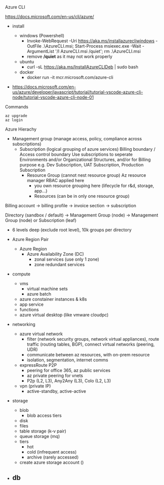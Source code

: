 Azure CLI

https://docs.microsoft.com/en-us/cli/azure/

- install
  - windows (Powershell)
    - Invoke-WebRequest -Uri https://aka.ms/installazurecliwindows -OutFile .\AzureCLI.msi; Start-Process msiexec.exe -Wait -ArgumentList '/I AzureCLI.msi /quiet'; rm .\AzureCLI.msi
    - remove **/quiet** as it may not work properly 
  - ubuntu
    - curl -sL https://aka.ms/InstallAzureCLIDeb | sudo bash
  - docker
    - docker run -it mcr.microsoft.com/azure-cli

- https://docs.microsoft.com/en-us/azure/developer/javascript/tutorial/tutorial-vscode-azure-cli-node/tutorial-vscode-azure-cli-node-01

Commands

```
az upgrade
az login
```

Azure Hierachy

- Management group (manage access, policy, compliance across subscriptions)
  - Subscription (logical grouping of azure services)
    Billing boundary / Access control boundary
    Use subscriptions to seperate Environments and/or Organizational Structures, and/or for Billing purpose
    e.g. Dev Subscription, UAT Subscription, Production Subscription
    - Resource Group (cannot nest resource group)
      Az resource manager
      RBAC applied here
      - you own resource grouping here (lifecycle for r&d, storage, app...)
      - Resources (can be in only one resource group)


Billing account -> billing profile -> invoice section -> subscription

Directory (sandbox / default) -> Management Group (node) -> Management Group (node) or Subscription (leaf)
- 6 levels deep (exclude root level), 10k groups per directory

- Azure Region Pair
  - Azure Region
    - Azure Availability Zone (DC)
      - zonal services (use only 1 zone)
      - zone redundant services


- compute
  - vms
    - virtual machine sets
    - azure batch
  - azure constainer instances & k8s
  - app service
  - functions
  - azure virtual desktop (like vmware cloudpc)

- networking
  - azure virtual network
    - filter (network security groups, network virtual appliances), route traffic (routing tables, BGP), connect virtual networks (peering, UDR)
    - communicate between az resources, with on-prem resource
    - isolation, segmentation, internet comms
  - expressRoute P2P
    - peering for office 365, az public services
    - az private peering for vnets
    - P2p (L2, L3), Any2Any (L3), Colo (L2, L3)
  - vpn (private IP)
    - active-standby, active-active
    
- storage
  - blob
    - blob access tiers
  - disk
  - files
  - table storage (k-v pair)
  - queue storage (mq)
  - tiers
    - hot
    - cold (infrequent access)
    - archive (rarely accessed)
  - create azure storage account ()

- db
  - 